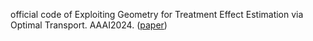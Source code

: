 official code of Exploiting Geometry for Treatment Effect Estimation via Optimal Transport. AAAI2024. ([paper](https://ojs.aaai.org/index.php/AAAI/article/view/29564)) 
